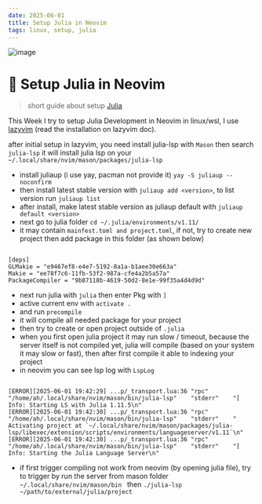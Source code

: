```yaml
---
date: 2025-06-01
title: Setup Julia in Neovim 
tags: linux, setup, julia
---
```


![image](https://github.com/user-attachments/assets/3905b050-fb44-4c8f-bef6-4d85c808ebcd)


# 🔬 Setup Julia in Neovim

> short guide about setup [Julia](https://julialang.org/)

This Week I try to setup Julia Development in Neovim in linux/wsl, I use [lazyvim](https://www.lazyvim.org/) (read the installation on lazyvim doc).

after initial setup in lazyvim, you need install julia-lsp with `Mason` then search `julia-lsp`
it will install julia lsp on your `~/.local/share/nvim/mason/packages/julia-lsp`

- install juliaup (i use yay, pacman not provide it) `yay -S juliaup --noconfirm`
- then install latest stable version with `juliaup add <version>`, to list version run `juliaup list`
- after install, make latest stable version as juliaup default with `juliaup default <version>`
- next go to julia folder `cd ~/.julia/environments/v1.11/`
- it may contain `mainfest.toml and project.toml`, if not, try to create new project then add package in this folder  (as shown below)

```shell

[deps]
GLMakie = "e9467ef8-e4e7-5192-8a1a-b1aee30e663a"
Makie = "ee78f7c6-11fb-53f2-987a-cfe4a2b5a57a"
PackageCompiler = "9b87118b-4619-50d2-8e1e-99f35a4d4d9d"

```


- next run julia with `julia` then enter Pkg with `]`
- active current env with `activate .`
- and run `precompile`
- it will compile all needed package for your project
- then try to create or open project outside of `.julia`
- when you first open julia project it may run slow / timeout, because the server itself is not compiled yet, julia will compile (based on your system it may slow or fast), then after first compile it able to indexing your project
- in neovim you can see lsp log with `LspLog`

```shell

[ERROR][2025-06-01 19:42:29] ...p/_transport.lua:36	"rpc"	"/home/ah/.local/share/nvim/mason/bin/julia-lsp"	"stderr"	"[ Info: Starting LS with Julia 1.11.5\n"
[ERROR][2025-06-01 19:42:30] ...p/_transport.lua:36	"rpc"	"/home/ah/.local/share/nvim/mason/bin/julia-lsp"	"stderr"	"  Activating project at `~/.local/share/nvim/mason/packages/julia-lsp/libexec/extension/scripts/environments/languageserver/v1.11`\n"
[ERROR][2025-06-01 19:42:30] ...p/_transport.lua:36	"rpc"	"/home/ah/.local/share/nvim/mason/bin/julia-lsp"	"stderr"	"[ Info: Starting the Julia Language Server\n"
```



- if first trigger compiling not work from neovim (by opening julia file), try to trigger by run the server from mason folder `~/.local/share/nvim/mason/bin ` then `./julia-lsp ~/path/to/external/julia/project`





